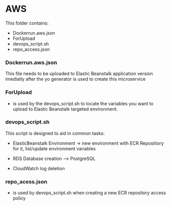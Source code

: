 # AWS 

This folder contains:
 * Dockerrun.aws.json
 * ForUpload
 * devops_script.sh
 * repo_access.json

 ### Dockerrun.aws.json

 This file needs to be uploaded to Elastic Beanstalk application version imediatly after the yo generator is used to create this microservice

 ### ForUpload
 * is used by the devops_script.sh to locate the variables you want to upload to Elastic Beanstalk targeted environment.

 ### devops_script.sh

 This script is designed to aid in common tasks:
  * ElasticBeanstalk Environment -> new environment with ECR Repositiory for it, list/update environment variables 

  * RDS Database creation --> PostgreSQL

  * CloudWatch log deletion

 ### repo_acess.json
 * is used by devops_script.sh when creating a new ECR repository access policy